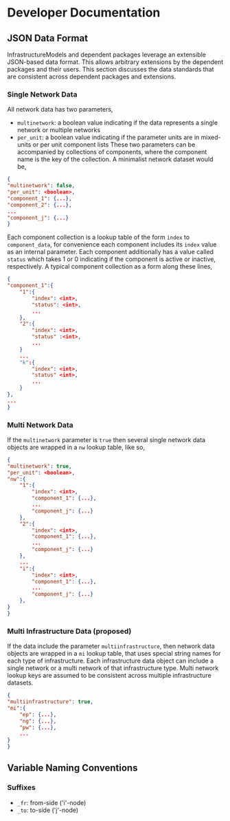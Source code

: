 # Developer Documentation

## JSON Data Format

InfrastructureModels and dependent packages leverage an extensible JSON-based data format.  This allows arbitrary extensions by the dependent packages and their users.  This section discusses the data standards that are consistent across dependent packages and extensions.

### Single Network Data

All network data has two parameters,
* `multinetwork`: a boolean value indicating if the data represents a single network or multiple networks
* `per_unit`: a boolean value indicating if the parameter units are in mixed-units or per unit
component lists
These two parameters can be accompanied by collections of components, where the component name is the key of the collection.  A minimalist network dataset would be,

```json
{
"multinetwork": false,
"per_unit": <boolean>,
"component_1": {...},
"component_2": {...},
...
"component_j": {...}
}
```


Each component collection is a lookup table of the form `index` to `component_data`, for convenience each component includes its `index` value as an internal parameter.  Each component additionally has a value called `status` which takes 1 or 0 indicating if the component is active or inactive, respectively.  A typical component collection as a form along these lines,

```json
{
"component_1":{
    "1":{
        "index": <int>,
        "status": <int>,
        ...
    },
    "2":{
        "index": <int>,
        "status" :<int>,
        ...
    }
    ...
    "k":{
        "index": <int>,
        "status" <int>,
        ...
    }
},
...
}
```


### Multi Network Data

If the `multinetwork` parameter is `true` then several single network data objects are wrapped in a `nw` lookup table, like so,

```json
{
"multinetwork": true,
"per_unit": <boolean>,
"nw":{
    "1":{
        "index": <int>,
        "component_1": {...},
        ...
        "component_j": {...}
    },
    "2":{
        "index": <int>,
        "component_1": {...},
        ...
        "component_j": {...}
    },
    ...
    "i":{
        "index": <int>,
        "component_1": {...},
        ...
        "component_j": {...}
    },
}
}
```


### Multi Infrastructure Data (proposed)

If the data include the parameter `multiinfrastructure`, then network data objects are wrapped in a `mi` lookup table, that uses special string names for each type of infrastructure.  Each infrastructure data object can include a single network or a multi network of that infrastructure type.  Multi network lookup keys are assumed to be consistent across multiple infrastructure datasets.

```json
{
"multiinfrastructure": true,
"mi":{
    "ep": {...},
    "ng": {...},
    "pw": {...},
    ...
}
}
```


## Variable Naming Conventions

### Suffixes

- `_fr`: from-side ('i'-node)
- `_to`: to-side ('j'-node)